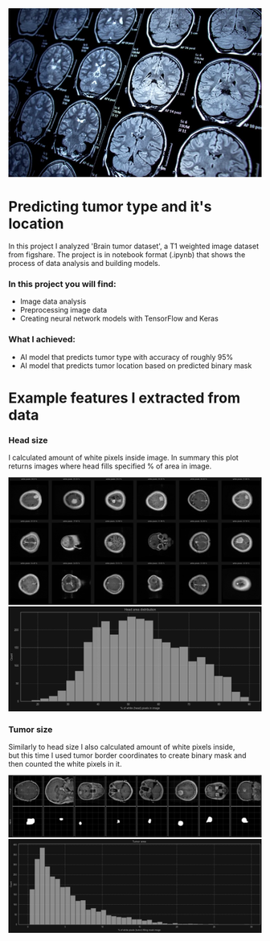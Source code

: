 <img src="./media/bg.png">

# Predicting tumor type and it's location
In this project I analyzed 'Brain tumor dataset', a T1 weighted image dataset from figshare.
The project is in notebook format (.ipynb) that shows the process of data analysis and building models.

### In this project you will find:
- Image data analysis
- Preprocessing image data
- Creating neural network models with TensorFlow and Keras

### What I achieved:
- AI model that predicts tumor type with accuracy of roughly 95%
- AI model that predicts tumor location based on predicted binary mask

# Example features I extracted from data
### Head size
I calculated amount of white pixels inside image.
In summary this plot returns images where head fills specified % of area in image.

![skull-size-1](./media/skull-size.png)
![skull-size-2](./media/skull-size-2.png)

### Tumor size
Similarly to head size I also calculated amount of white pixels inside,<br>
but this time I used tumor border coordinates to create binary mask and then counted the white pixels in it.

![tumor-size-1](./media/tumor-size.png)
![tumor-size-2](./media/tumor-size-2.png)
